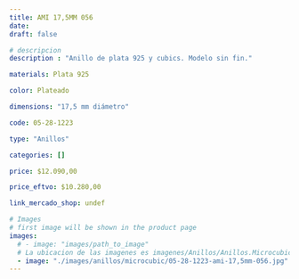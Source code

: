 ```yaml
---
title: AMI 17,5MM 056
date: 
draft: false

# descripcion
description : "Anillo de plata 925 y cubics. Modelo sin fin."

materials: Plata 925

color: Plateado

dimensions: "17,5 mm diámetro"

code: 05-28-1223

type: "Anillos"

categories: []

price: $12.090,00

price_eftvo: $10.280,00

link_mercado_shop: undef

# Images
# first image will be shown in the product page
images:
  # - image: "images/path_to_image"
  # La ubicacion de las imagenes es imagenes/Anillos/Anillos.Microcubic/05-28-1223-ami-17,5mm-056
  - image: "./images/anillos/microcubic/05-28-1223-ami-17,5mm-056.jpg"
---
```

